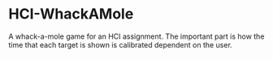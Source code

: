 # HCI-WhackAMole
A whack-a-mole game for an HCI assignment. The important part is how the time that each target is shown is calibrated dependent on the user.
